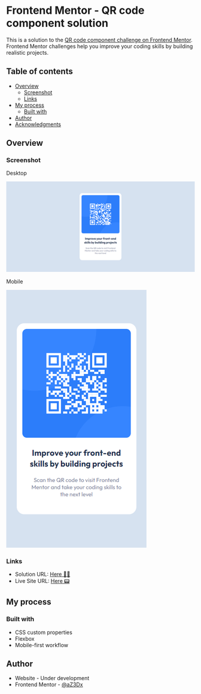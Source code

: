 # Frontend Mentor - QR code component solution

This is a solution to the [QR code component challenge on Frontend Mentor](https://www.frontendmentor.io/challenges/qr-code-component-iux_sIO_H). Frontend Mentor challenges help you improve your coding skills by building realistic projects. 

## Table of contents

- [Overview](#overview)
  - [Screenshot](#screenshot)
  - [Links](#links)
- [My process](#my-process)
  - [Built with](#built-with)
- [Author](#author)
- [Acknowledgments](#acknowledgments)

## Overview

### Screenshot

Desktop

![](design/my-design-desktop.png)

Mobile

![](design/my-design-mobile.png)

### Links

- Solution URL: [Here 🐱‍👤](https://github.com/aZ3Dx/qr-code-component-main)
- Live Site URL: [Here 📟](https://az3dx.github.io/qr-code-component-main/)

## My process

### Built with

- CSS custom properties
- Flexbox
- Mobile-first workflow

## Author

- Website - Under development
- Frontend Mentor - [@aZ3Dx](https://www.frontendmentor.io/profile/aZ3Dx)